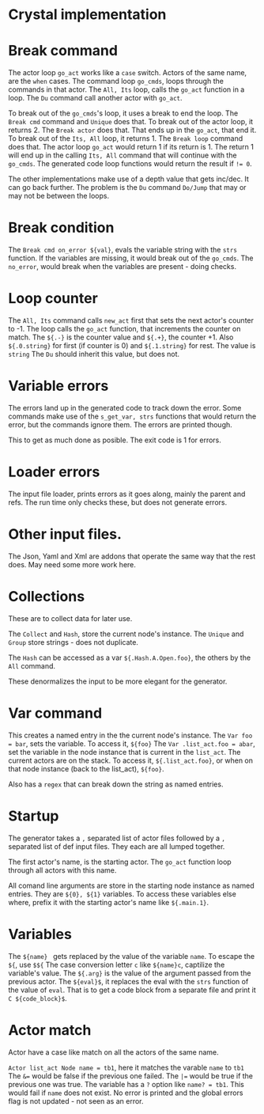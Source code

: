 # Crystal implementation

# Break command

The actor loop `go_act` works like a `case` switch.
Actors of the same name, are the `when` cases.
The command loop `go_cmds`, loops through the commands in that actor.
The `All, Its` loop, calls the `go_act` function in a loop.
The `Du` command call another actor with `go_act`.

To break out of the `go_cmds`'s loop, it uses a break
to end the loop. The `Break cmd` command and `Unique` does that.
To break out of the actor loop, it returns 2. The `Break actor` does that.
That ends up in the `go_act`, that end it.
To break out of the `Its, All` loop, it returns 1. The `Break loop` command does that.
The actor loop `go_act` would return 1 if its return is 1.
The return 1 will end up in the calling `Its, All` command that 
will continue with the `go_cmds`. The generated code loop functions
would return the result if `!= 0`.

The other implementations make use of a depth value that gets inc/dec.
It can go back further. The problem is the `Du` command `Do/Jump` 
that may or may not be between the loops.

# Break condition

The `Break cmd on_error ${val}`, evals the variable string with the `strs` function.
If the variables are missing, it would break out of the `go_cmds`.
The `no_error`, would break when the variables are present - doing checks.

# Loop counter

The `All, Its` command calls `new_act` first that sets the next actor's counter to -1.
The loop calls the `go_act` function, that increments the counter on match.
The `${.-}` is the counter value and `${.+}`, the counter +1.
Also `${.0.string}` for first (if counter is 0) and `${.1.string}` for rest. The value is `string`
The `Du` should inherit this value, but does not.
 
# Variable errors

The errors land up in the generated code to track down the error.
Some commands make use of the `s_get_var, strs` functions that would return
the error, but the commands ignore them. The errors are printed though.

This to get as much done as posible. The exit code is 1 for errors.

# Loader errors

The input file loader, prints errors as it goes along, mainly the parent and refs.
The run time only checks these, but does not generate errors.

# Other input files.

The Json, Yaml and Xml are addons that operate the same way that the rest does.
May need some more work here.

# Collections

These are to collect data for later use.

The `Collect` and `Hash`, store the current node's instance.
The `Unique` and `Group` store strings - does not duplicate.

The `Hash` can be accessed as a var `${.Hash.A.Open.foo}`, the others by the `All` command.

These denormalizes the input to be more elegant for the generator.
 
# Var command

This creates a named entry in the the current node's instance.
The `Var foo = bar`, sets the variable. To access it, `${foo}`
The `Var .list_act.foo = abar`, set the variable in the node instance that is current
in the `list_act`. The current actors are on the stack. To access it, `${.list_act.foo}`,
or when on that node instance (back to the list_act), `${foo}`.

Also has a `regex` that can break down the string as named entries.

# Startup

The generator takes a `,` separated list of actor files followed
by a `,` separated list of def input files. They each are all lumped together.

The first actor's name, is the starting actor. The `go_act` function
loop through all actors with this name.

All comand line arguments are store in the starting node instance as named entries.
They are `${0}, ${1}` variables. To access these variables else where, prefix it with
the starting actor's name like `${.main.1}`.

# Variables

The `${name} ` gets replaced by the value of the variable `name`. To escape the `${`, use `$${`
The case conversion letter `c` like `${name}c`, captilize the variable's value.
The `${.arg}` is the value of the argument passed from the previous actor.
The `${eval}$`, it replaces the eval with the `strs` function of the value of `eval`.
That is to get a code block from a separate file and print it `C ${code_block}$`.

# Actor match

Actor have a case like match on all the actors of the same name.

`Actor list_act Node name = tb1`, here it matches the varable `name` to `tb1`
The `&=` would be false if the previous one failed. The `|=` would be true if the previous one was true.
The variable has a `?` option like `name? = tb1`. This would fail if `name` does not exist.
No error is printed and the global errors flag is not updated - not seen as an error.














